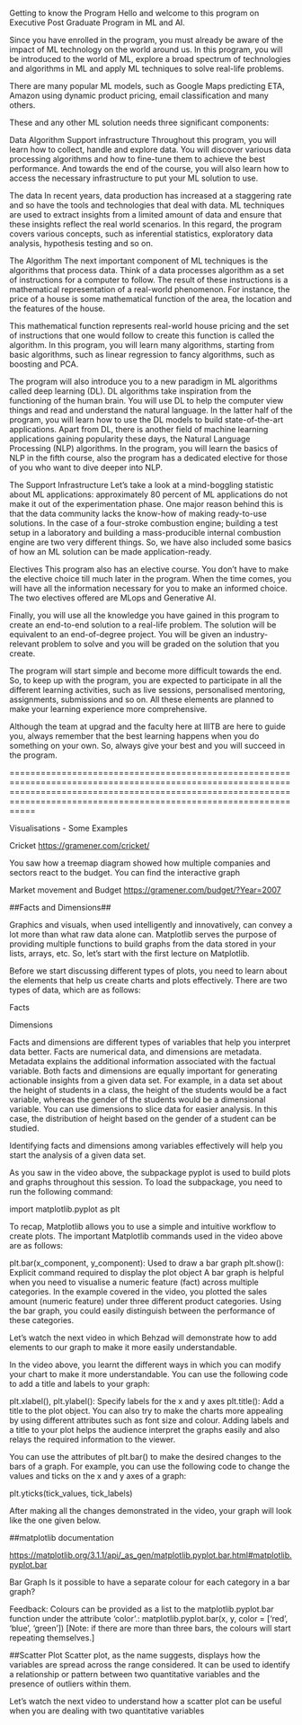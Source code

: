 Getting to know the Program
Hello and welcome to this program on Executive Post Graduate Program in ML and AI. 


Since you have enrolled in the program, you must already be aware of the impact of ML technology on the world around us. In this program, you will be introduced to the world of ML, explore a broad spectrum of technologies and algorithms in ML and apply ML techniques to solve real-life problems. 


There are many popular ML models, such as Google Maps predicting ETA, Amazon using dynamic product pricing, email classification and many others.

These and any other ML solution needs three significant components:

Data
Algorithm
Support infrastructure
Throughout this program, you will learn how to collect, handle and explore data. You will discover various data processing algorithms and how to fine-tune them to achieve the best performance. And towards the end of the course, you will also learn how to access the necessary infrastructure to put your ML solution to use. 

The data
In recent years, data production has increased at a staggering rate and so have the tools and technologies that deal with data. ML techniques are used to extract insights from a limited amount of data and ensure that these insights reflect the real world scenarios. In this regard, the program covers various concepts, such as inferential statistics, exploratory data analysis, hypothesis testing and so on.  

 

The Algorithm
The next important component of ML techniques is the algorithms that process data. Think of a data processes algorithm as a set of instructions for a computer to follow. The result of these instructions is a mathematical representation of a real-world phenomenon. For instance, the price of a house is some mathematical function of the area, the location and the features of the house.


This mathematical function represents real-world house pricing and the set of instructions that one would follow to create this function is called the algorithm. In this program, you will learn many algorithms, starting from basic algorithms, such as linear regression to fancy algorithms, such as boosting and PCA. 


The program will also introduce you to a new paradigm in ML algorithms called deep learning (DL). DL algorithms take inspiration from the functioning of the human brain. You will use DL to help the computer view things and read and understand the natural language. In the latter half of the program, you will learn how to use the DL models to build state-of-the-art applications. Apart from DL, there is another field of machine learning applications gaining popularity these days, the Natural Language Processing (NLP) algorithms. In the program, you will learn the basics of NLP in the fifth course, also the program has a dedicated elective for those of you who want to dive deeper into NLP. 

 


 

 
The Support Infrastructure
Let’s take a look at a mind-boggling statistic about ML applications: approximately 80 percent of ML applications do not make it out of the experimentation phase. One major reason behind this is that the data community lacks the know-how of making ready-to-use solutions. In the case of a four-stroke combustion engine; building a test setup in a laboratory and building a mass-producible internal combustion engine are two very different things. So, we have also included some basics of how an ML solution can be made application-ready. 

 Electives 
This program also has an elective course. You don’t have to make the elective choice till much later in the program. When the time comes, you will have all the information necessary for you to make an informed choice. The two electives offered are MLops and Generative AI. 


Finally, you will use all the knowledge you have gained in this program to create an end-to-end solution to a real-life problem. The solution will be equivalent to an end-of-degree project. You will be given an industry-relevant problem to solve and you will be graded on the solution that you create. 


The program will start simple and become more difficult towards the end. So, to keep up with the program, you are expected to participate in all the different learning activities, such as live sessions, personalised mentoring, assignments, submissions and so on. All these elements are planned to make your learning experience more comprehensive.

Although the team at upgrad and the faculty here at IIITB are here to guide you, always remember that the best learning happens when you do something on your own. So, always give your best and you will succeed in the program.  

 =============================================================================================================================================================================================================================

 Visualisations - Some Examples


Cricket
https://gramener.com/cricket/

You saw how a treemap diagram showed how multiple companies and sectors react to the budget. You can find the interactive graph

Market movement and Budget
https://gramener.com/budget/?Year=2007


##Facts and Dimensions##

Graphics and visuals, when used intelligently and innovatively, can convey a lot more than what raw data alone can. Matplotlib serves the purpose of providing multiple functions to build graphs from the data stored in your lists, arrays, etc. So, let’s start with the first lecture on Matplotlib.

 

Before we start discussing different types of plots, you need to learn about the elements that help us create charts and plots effectively. There are two types of data, which are as follows:

Facts

Dimensions

Facts and dimensions are different types of variables that help you interpret data better. Facts are numerical data, and dimensions are metadata. Metadata explains the additional information associated with the factual variable. Both facts and dimensions are equally important for generating actionable insights from a given data set. For example, in a data set about the height of students in a class, the height of the students would be a fact variable, whereas the gender of the students would be a dimensional variable. You can use dimensions to slice data for easier analysis. In this case, the distribution of height based on the gender of a student can be studied.


Identifying facts and dimensions among variables effectively will help you start the analysis of a given data set.

As you saw in the video above, the subpackage pyplot is used to build plots and graphs throughout this session. To load the subpackage, you need to run the following command:








 

import matplotlib.pyplot as plt
 

To recap, Matplotlib allows you to use a simple and intuitive workflow to create plots. The important Matplotlib commands used in the video above are as follows:

plt.bar(x_component, y_component): Used to draw a bar graph
plt.show(): Explicit command required to display the plot object
A bar graph is helpful when you need to visualise a numeric feature (fact) across multiple categories. In the example covered in the video, you plotted the sales amount (numeric feature) under three different product categories. Using the bar graph, you could easily distinguish between the performance of these categories.


Let’s watch the next video in which Behzad will demonstrate how to add elements to our graph to make it more easily understandable.


In the video above, you learnt the different ways in which you can modify your chart to make it more understandable. You can use the following code to add a title and labels to your graph:

plt.xlabel(), plt.ylabel(): Specify labels for the x and y axes
plt.title(): Add a title to the plot object.
You can also try to make the charts more appealing by using different attributes such as font size and colour. Adding labels and a title to your plot helps the audience interpret the graphs easily and also relays the required information to the viewer.


You can use the attributes of plt.bar() to make the desired changes to the bars of a graph. For example, you can use the following code to change the values and ticks on the x and y axes of a graph:

plt.yticks(tick_values, tick_labels)
 

After making all the changes demonstrated in the video, your graph will look like the one given below. 


##matplotlib documentation

https://matplotlib.org/3.1.1/api/_as_gen/matplotlib.pyplot.bar.html#matplotlib.pyplot.bar


Bar Graph
Is it possible to have a separate colour for each category in a bar graph?

Feedback:
Colours can be provided as a list to the matplotlib.pyplot.bar function under the attribute ‘color’.: matplotlib.pyplot.bar(x, y, color = [‘red’, ‘blue’, ‘green’]) [Note: if there are more than three bars, the colours will start repeating themselves.]


##Scatter Plot
Scatter plot, as the name suggests, displays how the variables are spread across the range considered. It can be used to identify a relationship or pattern between two quantitative variables and the presence of outliers within them.

 

Let’s watch the next video to understand how a scatter plot can be useful when you are dealing with two quantitative variables


